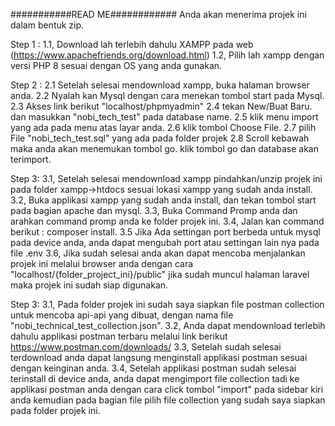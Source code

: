 ###########READ ME############
Anda akan menerima projek ini dalam bentuk zip.

Step 1 :
1.1, Download lah terlebih dahulu XAMPP pada web (https://www.apachefriends.org/download.html)
1.2, Pilih lah xampp dengan versi PHP 8 sesuai dengan OS yang anda gunakan.

Step 2 :
2.1 Setelah selesai mendownload xampp, buka halaman browser anda.
2.2 Nyalah kan Mysql dengan cara menekan tombol start pada Mysql.
2.3 Akses link berikut "localhost/phpmyadmin"
2.4 tekan New/Buat Baru. dan masukkan "nobi_tech_test" pada database name.
2.5 klik menu import yang ada pada menu atas layar anda.
2.6 klik tombol Choose File.
2.7 pilih File "nobi_tech_test.sql" yang ada pada folder projek
2.8 Scroll kebawah maka anda akan menemukan tombol go. klik tombol go dan database akan terimport.

Step 3:
3.1, Setelah selesai mendownload xampp pindahkan/unzip projek ini pada folder xampp->htdocs sesuai lokasi xampp yang sudah anda install.
3.2, Buka applikasi xampp yang sudah anda install, dan tekan tombol start pada bagian apache dan mysql.
3.3, Buka Command Promp anda dan arahkan command promp anda ke folder projek ini.
3.4, Jalan kan command berikut : composer install.
3.5 Jika Ada settingan port berbeda untuk mysql pada device anda, anda dapat mengubah port atau settingan lain nya pada  file .env
3.6, Jika sudah selesai anda akan dapat mencoba menjalankan projek ini melalui browser anda dengan cara "localhost/{folder_project_ini}/public" jika sudah muncul halaman laravel maka projek ini sudah siap digunakan.

Step 3:
3.1, Pada folder projek ini sudah saya siapkan file postman collection untuk mencoba api-api yang dibuat, dengan nama file "nobi_technical_test_collection.json".
3.2, Anda dapat mendownload terlebih dahulu applikasi postman terbaru melalui link berikut https://www.postman.com/downloads/
3.3, Setelah sudah selesai terdownload anda dapat langsung menginstall applikasi postman sesuai dengan keinginan anda.
3.4, Setelah applikasi postman sudah selesai terinstall di device anda, anda dapat mengimport file collection tadi ke applikasi postman anda dengan cara click tombol "import" pada sidebar kiri anda kemudian pada bagian file pilih file collection yang sudah saya siapkan pada folder projek ini.
